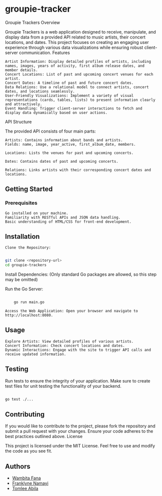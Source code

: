 # groupie-tracker

Groupie Trackers
Overview

Groupie Trackers is a web application designed to receive, manipulate, and display data from a provided API related to music artists, their concert locations, and dates. This project focuses on creating an engaging user experience through various data visualizations while ensuring robust client-server communication.
Features

    Artist Information: Display detailed profiles of artists, including names, images, years of activity, first album release dates, and member details.
    Concert Locations: List of past and upcoming concert venues for each artist.
    Concert Dates: A timeline of past and future concert dates.
    Data Relations: Use a relational model to connect artists, concert dates, and locations seamlessly.
    User-Friendly Visualizations: Implement a variety of visual representations (cards, tables, lists) to present information clearly and attractively.
    Event Handling: Trigger client-server interactions to fetch and display data dynamically based on user actions.

API Structure

The provided API consists of four main parts:

    Artists: Contains information about bands and artists.
    Fields: name, image, year_active, first_album_date, members.

    Locations: Lists the venues for past and upcoming concerts.

    Dates: Contains dates of past and upcoming concerts.

    Relations: Links artists with their corresponding concert dates and locations.

## Getting Started
### Prerequisites

    Go installed on your machine.
    Familiarity with RESTful APIs and JSON data handling.
    Basic understanding of HTML/CSS for front-end development.

## Installation

    Clone the Repository:

```bash

git clone <repository-url>
cd groupie-trackers
```
Install Dependencies: (Only standard Go packages are allowed, so this step may be omitted)

Run the Go Server:
``` bash

    go run main.go
```
    Access the Web Application: Open your browser and navigate to http://localhost:8080.

## Usage

    Explore Artists: View detailed profiles of various artists.
    Concert Information: Check concert locations and dates.
    Dynamic Interactions: Engage with the site to trigger API calls and receive updated information.

## Testing

Run tests to ensure the integrity of your application. Make sure to create test files for unit testing the functionality of your backend.

```bash

go test ./...
```

## Contributing

If you would like to contribute to the project, please fork the repository and submit a pull request with your changes. Ensure your code adheres to the best practices outlined above.
License

This project is licensed under the MIT License. Feel free to use and modify the code as you see fit.

## Authors
* [Wambita Fana]()
* [Franklyne Namayi]()
* [Tomlee Abila]()